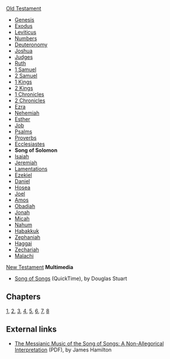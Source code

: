 [Old Testament](Old_Testament "Old Testament")
-   [Genesis](Genesis "Genesis")
-   [Exodus](Book_of_Exodus "Book of Exodus")
-   [Leviticus](Leviticus "Leviticus")
-   [Numbers](Book_of_Numbers "Book of Numbers")
-   [Deuteronomy](Deuteronomy "Deuteronomy")
-   [Joshua](Book_of_Joshua "Book of Joshua")
-   [Judges](Book_of_Judges "Book of Judges")
-   [Ruth](Book_of_Ruth "Book of Ruth")
-   [1 Samuel](Books_of_Samuel "Books of Samuel")
-   [2 Samuel](Books_of_Samuel "Books of Samuel")
-   [1 Kings](Books_of_Kings "Books of Kings")
-   [2 Kings](Books_of_Kings "Books of Kings")
-   [1 Chronicles](Books_of_Chronicles "Books of Chronicles")
-   [2 Chronicles](Books_of_Chronicles "Books of Chronicles")
-   [Ezra](Book_of_Ezra "Book of Ezra")
-   [Nehemiah](Book_of_Nehemiah "Book of Nehemiah")
-   [Esther](Book_of_Esther "Book of Esther")
-   [Job](Book_of_Job "Book of Job")
-   [Psalms](Book_of_Psalms "Book of Psalms")
-   [Proverbs](Book_of_Proverbs "Book of Proverbs")
-   [Ecclesiastes](Ecclesiastes "Ecclesiastes")
-   **Song of Solomon**
-   [Isaiah](Book_of_Isaiah "Book of Isaiah")
-   [Jeremiah](Book_of_Jeremiah "Book of Jeremiah")
-   [Lamentations](Book_of_Lamentations "Book of Lamentations")
-   [Ezekiel](Book_of_Ezekiel "Book of Ezekiel")
-   [Daniel](Book_of_Daniel "Book of Daniel")
-   [Hosea](Book_of_Hosea "Book of Hosea")
-   [Joel](Book_of_Joel "Book of Joel")
-   [Amos](Book_of_Amos "Book of Amos")
-   [Obadiah](Book_of_Obadiah "Book of Obadiah")
-   [Jonah](Book_of_Jonah "Book of Jonah")
-   [Micah](Book_of_Micah "Book of Micah")
-   [Nahum](Book_of_Nahum "Book of Nahum")
-   [Habakkuk](Book_of_Habakkuk "Book of Habakkuk")
-   [Zephaniah](Book_of_Zephaniah "Book of Zephaniah")
-   [Haggai](Book_of_Haggai "Book of Haggai")
-   [Zechariah](Book_of_Zechariah "Book of Zechariah")
-   [Malachi](Book_of_Malachi "Book of Malachi")

[New Testament](New_Testament "New Testament")
**Multimedia**

-   [Song of Songs](http://biblicaltraining.org/audio/OT500/ots_10c.mov)
    (QuickTime), by Douglas Stuart

## Chapters

[1](index.php?title=Song_of_Songs_1&action=edit&redlink=1 "Song of Songs 1 (page does not exist)"),
[2](index.php?title=Song_of_Songs_2&action=edit&redlink=1 "Song of Songs 2 (page does not exist)"),
[3](index.php?title=Song_of_Songs_3&action=edit&redlink=1 "Song of Songs 3 (page does not exist)"),
[4](index.php?title=Song_of_Songs_4&action=edit&redlink=1 "Song of Songs 4 (page does not exist)"),
[5](index.php?title=Song_of_Songs_5&action=edit&redlink=1 "Song of Songs 5 (page does not exist)"),
[6](index.php?title=Song_of_Songs_6&action=edit&redlink=1 "Song of Songs 6 (page does not exist)"),
[7](index.php?title=Song_of_Songs_7&action=edit&redlink=1 "Song of Songs 7 (page does not exist)"),
[8](index.php?title=Song_of_Songs_8&action=edit&redlink=1 "Song of Songs 8 (page does not exist)")

## External links

-   [The Messianic Music of the Song of Songs: A Non-Allegorical Interpretation](http://www.swbts.edu/faculty/jhamilton/documents/MessianicMusic.pdf)
    (PDF), by James Hamilton




